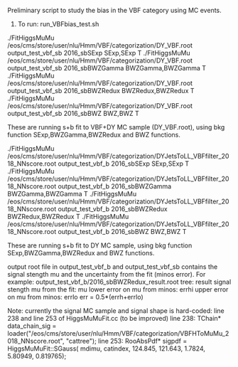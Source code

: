 Preliminary script to study the bias in the VBF category using MC events.


1. To run:
run_VBFbias_test.sh

./FitHiggsMuMu /eos/cms/store/user/nlu/Hmm/VBF/categorization/DY_VBF.root output_test_vbf_sb 2016_sbSExp SExp,SExp T
./FitHiggsMuMu /eos/cms/store/user/nlu/Hmm/VBF/categorization/DY_VBF.root output_test_vbf_sb 2016_sbBWZGamma BWZGamma,BWZGamma T
./FitHiggsMuMu /eos/cms/store/user/nlu/Hmm/VBF/categorization/DY_VBF.root output_test_vbf_sb 2016_sbBWZRedux BWZRedux,BWZRedux T
./FitHiggsMuMu /eos/cms/store/user/nlu/Hmm/VBF/categorization/DY_VBF.root output_test_vbf_sb 2016_sbBWZ BWZ,BWZ T

These are running s+b fit to VBF+DY MC sample (DY_VBF.root), using bkg function SExp,BWZGamma,BWZRedux and BWZ functions.


./FitHiggsMuMu /eos/cms/store/user/nlu/Hmm/VBF/categorization/DYJetsToLL_VBFfilter_2018_NNscore.root output_test_vbf_b 2016_sbSExp SExp,SExp T
./FitHiggsMuMu /eos/cms/store/user/nlu/Hmm/VBF/categorization/DYJetsToLL_VBFfilter_2018_NNscore.root output_test_vbf_b 2016_sbBWZGamma BWZGamma,BWZGamma T
./FitHiggsMuMu /eos/cms/store/user/nlu/Hmm/VBF/categorization/DYJetsToLL_VBFfilter_2018_NNscore.root output_test_vbf_b 2016_sbBWZRedux BWZRedux,BWZRedux T
./FitHiggsMuMu /eos/cms/store/user/nlu/Hmm/VBF/categorization/DYJetsToLL_VBFfilter_2018_NNscore.root output_test_vbf_b 2016_sbBWZ BWZ,BWZ T

These are running s+b fit to DY MC sample, using bkg function SExp,BWZGamma,BWZRedux and BWZ functions.

output root file in output_test_vbf_b and output_test_vbf_sb contains the signal stength mu and the uncertainty from the fit (minos error). For example: output_test_vbf_b/2016_sbBWZRedux_result.root tree: result
signal stength mu from the fit: mu
lower error on mu from minos: errhi
upper error on mu from minos: errlo
err = 0.5*(errh+errlo)

Note: currently the signal MC sample and signal shape is hard-coded: line 238  and line 253 of HiggsMuMuFit.cc (to be improved)
line 238: TChain* data_chain_sig = loader("/eos/cms/store/user/nlu/Hmm/VBF/categorization/VBFHToMuMu_2018_NNscore.root", "cattree");
line 253: RooAbsPdf* sigpdf = HiggsMuMuFit::SGauss( mdimu, catindex, 124.845, 121.643, 1.7824, 5.80949, 0.819765);
